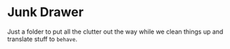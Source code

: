 # Junk Drawer
Just a folder to put all the clutter out the way while we clean things up and translate stuff to `behave`.
